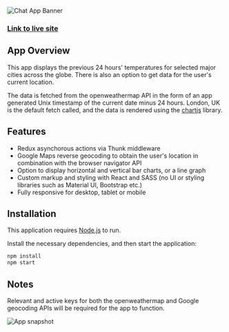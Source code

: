 ![Chat App Banner](https://i.ibb.co/PrdGb3h/github-readme-charts-banner.png)

### [Link to live site](https://24hourchart.darshdhillon.co.uk/)

## App Overview

This app displays the previous 24 hours' temperatures for selected major cities across the globe. There is also an option to get data for the user's current location.

The data is fetched from the openweathermap API in the form of an app generated Unix timestamp of the current date minus 24 hours. London, UK is the default fetch called, and the data is rendered using the [chartjs](https://www.chartjs.org/) library.

## Features

- Redux asynchorous actions via Thunk middleware
- Google Maps reverse geocoding to obtain the user's location in combination with the browser navigator API
- Option to display horizontal and vertical bar charts, or a line graph
- Custom markup and styling with React and SASS (no UI or styling libraries such as Material UI, Bootstrap etc.)
- Fully responsive for desktop, tablet or mobile

## Installation

This application requires [Node.js](https://nodejs.org/) to run.

Install the necessary dependencies, and then start the application:

```sh
npm install
npm start
```

## Notes

Relevant and active keys for both the openweathermap and Google geocoding APIs will be required for the app to function.

![App snapshot](https://i.ibb.co/kG7MPdw/Readme-upload.png)
